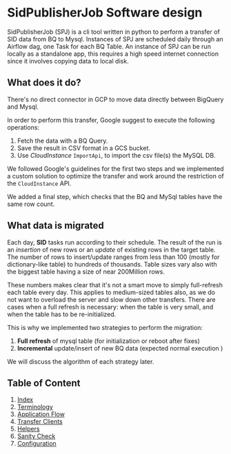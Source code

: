 SidPublisherJob Software design
===============================

SidPublisherJob (SPJ) is a cli tool written in python to perform a transfer of SID data from BQ to Mysql.
Instances of SPJ are scheduled daily through an Airflow dag, one Task for each BQ Table.
An instance of SPJ can be run locally as a standalone app, this requires a high speed internet connection since it involves copying data to local disk.

## What does it do?

There's no direct connector in GCP to move data directly between BigQuery and Mysql.
 
In order to perform this transfer, Google suggest to execute the following operations:

1. Fetch the data with a BQ Query.
2. Save the result in CSV format in a GCS bucket.
3. Use _CloudInstance_ `ImportApi`, to import the csv file(s) the MySQL DB.

We followed Google's guidelines for the first two steps and we implemented a custom solution to optimize the transfer and work around the restriction
of the `CloudInstance` API.

We added a final step, which checks that the BQ and MySql tables have the same row count.

## What data is migrated

Each day, __SID__ tasks run according to their schedule. The result of the run is an _insertion_ of new rows or an _update_ of existing rows in the target table. 
The number of rows to insert/update ranges from less than 100 (mostly for dictionary-like table) to hundreds of thousands.
Table sizes vary also with the biggest table having a size of near 200Million rows.

These numbers makes clear that it's not a smart move to simply full-refresh each table every day.
This applies to medium-sized tables also, as we do not want to overload the server and slow down other transfers.
There are cases when a full refresh is necessary: when the table is very small, and when the table has to be re-initialized.

This is why we implemented two strategies to perform the migration: 

1. **Full refresh** of mysql table (for initialization or reboot after fixes)
2. **Incremental** update/insert of new BQ data (expected normal execution )

We will discuss the algorithm of each strategy later.


## Table of Content

1. [Index](./INDEX.md)
2. [Terminology](./TERMINOLOGY.md)
3. [Application Flow](./APPLICATION_FLOW.md)
4. [Transfer Clients](./CLIENTS.md)
5. [Helpers](./HELPERS.md)
6. [Sanity Check](./SANITY_CHECK.md)
7. [Configuration](./CONFIGURATION.md)
